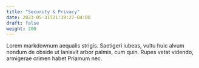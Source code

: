 ```yaml
---
title: "Security & Privacy"
date: 2023-05-31T21:39:27-04:00
draft: false
weight: 200
---
```


Lorem markdownum aequalis strigis. Saetigeri iubeas, vultu huic alvum nondum
de obside ut laniavit arbor palmis, cum quin. Rupes vetat videndo, armigerae
crimen habet Priamum nec.
